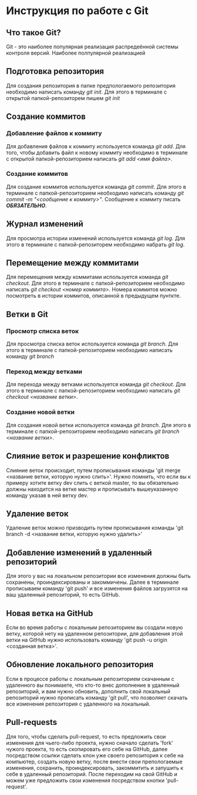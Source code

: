 # Инструкция по работе с Git

## Что такое Git?
Git - это наиболее популярная реализация распредеённой системы контроля версий. Наиболее полпулярной реализацией 

## Подготовка репозитория
Для создания репозитория в папке предпологаемого репозитория необходимо написать команду *git init*. Для этого в терминале с открытой папкой-репозиторем пишем *git init*

## Создание коммитов

### Добавление файлов к коммиту
Для добавления файлов к коммиту используется команда *git add*. Для того, чтобы добавить файл к новому коммиту необходимо в терминале с открытой папкой-репозиторием написать *git add <имя файла>*.

### Создание коммитов
Для создание коммитов используется команда *git commit*. Для этого в терминале с папкой-репозиторием необходимо написать команду *git commit -m "<сообщение к коммиту>"*. Сообщение к коммиту писать ***ОБЯЗАТЕЛЬНО***. 

## Журнал изменений
Для просмотра истории изменений используется команда *git log*. Для этого в терминале с папкой-репозиторем необходимо набрать *git log*.

## Перемещение между коммитами
Для перемещения между коммитами используется команда *git checkout*. Для этого в терминале с папкой-репозиторием необходимо написать *git checkout <номер коммита>*. Номера коммитов можно посмотреть в истории коммитов, описанной в предыдущем пунткте.

## Ветки в Git

### Просмотр списка веток
Для просмотра списка веток используется команда *git branch*. Для этого в терминале с папкой-репозиторием необходимо написать команду *git branch*

### Переход между ветками
Для перехода между ветками используется команда *git checkout*. Для этого в терминале с папкой-репозиторием необходимо написать *git checkout <название ветки>*.


### Создание новой ветки
Для создания новой ветки используется команда *git branch*. Для этого в терминале с папкой-репозиторием необходимо написать *git branch <название ветки>*.

## Слияние веток и разрешение конфликтов
Слияние веток происходит, путем прописывания команды 'git merge <название ветки, которую нужно слить>'. Нужно помнить, что если вы к примеру хотите ветку dev слить с веткой master, то вы обязательно должны находится на ветке мастер и прописывать вышеуказанную команду указав в ней ветку dev. 

## Удаление веток

Удаление веток можно призводить путем прописывания команды 'git branch -d <название ветки, которую нужно удалить>' 

## Добавление изменений в удаленный репозиторий
Для этого у вас на локальном репозитории все изменения должны быть сохранены, проиндексированы и закоммичены. Далее в терминале прописываем команду 'git push' и все изменения файлов загрузятся на ваш удаленный репозиторий, то есть GitHub.

## Новая ветка на GitHub
Если во время работы с локальным репозиторием вы создали новую ветку, которой нету на удаленном репозитории, для добавления этой ветки на GitHub нужно использовать команду 'git push -u origin <созданная ветка>'. 

## Обновление локального репозитория
Если в процессе работы с локальным репозиторием скачанным с удаленного вы понимаете, что кто-то внес дополнение в удаленный репозиторий, и вам нужно обновить, дополнить свой локальный репозиторий нужно прописать команду 'git pull', что позволяет скачать все изменения репозитория с удаленного на локальный.

## Pull-requests
Для того, чтобы сделать pull-request, то есть предложить свои изменения для чьего-либо проекта, нужно сначало сделать 'fork' чужого проекта, то есть скопировать его себе на GitHub, далее посредством ссылки сделать клон уже своего репозитория к себе на компьютер, создать новую ветку, после внести свои препологаемые изменения, сохранить, проиндексировать, закоммитить и запушить к себе в удаленный репозиторий. После переходим на свой GitHub и можем уже предложить свои изменения посредством кнопки 'pull-request'.
